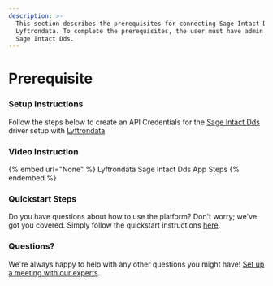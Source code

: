 ```yaml
---
description: >-
  This section describes the prerequisites for connecting Sage Intact Dds to
  Lyftrondata. To complete the prerequisites, the user must have admin access to
  Sage Intact Dds.
---
```


# Prerequisite

<mark style="color:blue;"></mark>

### Setup Instructions

Follow the steps below to create an API Credentials for the [Sage Intact Dds](None) driver setup with [Lyftrondata](https://www.lyftrondata.com)

### Video Instruction

{% embed url="None" %}
Lyftrondata Sage Intact Dds App Steps
{% endembed %}

### Quickstart Steps

Do you have questions about how to use the platform? Don't worry; we've got you covered. Simply follow the quickstart instructions [here](README.md).

### Questions? <a href="#questions" id="questions"></a>

We're always happy to help with any other questions you might have! [Set up a meeting with our experts](https://www.lyftrondata.com/book-a-meeting/).


